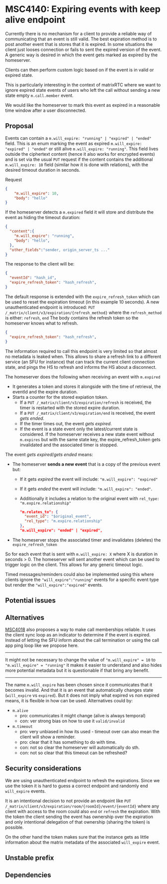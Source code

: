 # MSC4140: Expiring events with keep alive endpoint

Currently there is no mechanism for a client to provide a reliable way of
communicating that an event is still valid. The best expiration method is to post
another event that is stores that it is expired.
In some situations the client just looses connection or fails to sent the expired
version of the event.
A generic way is desired in which the event gets marked as expired by the homeserver.

Clients can then perform custom logic based on if the event is in valid or
expired state.

This is particularly interesting in the context of matrixRTC where we want
to ignore expired state events of users who left the call without sending a new
state empty `m.call.member` event.

We would like the homeserver to mark this event as expired in a reasonable
time window after a user disconnected.

## Proposal

Events can contain a `m.will_expire: "running" | "expired" | "ended"` field.
This is an enum marking the event as
expired `m.will_expire: "expired" | "ended"` or still alive `m.will_expire: "running"`.
This field lives outside the ciphertext content (hence it also works for encrypted
events) and is set via the usual `PUT` request if the content contains the additional
`m.will_expire: 10` field (similar how it is done with relations), with the desired
timeout duration in seconds.

Request

```json
{
    "m.will_expire": 10,
    "body": "hello"
}
```

If the homeserver detects a `m.expired` field it will store and distribute the
event as hiding the timeout duration:

```json
{
  "content":{
    "m.will_expire": "running",
    "body": "hello",
  },
  "other_fields":"sender, origin_server_ts ..."
}
```

The response to the client will be:

```json
{
  "eventId": "hash_id",
  "expire_refresh_token": "hash_refresh",
}
```

The default response is extended with the `expire_refresh_token` which
can be used to reset the expiration timeout (in this example 10 seconds).
A new unauthenticated endpoint is introduced:
`PUT /_matrix/client/v3/expiration/{refresh_method}`
where the `refresh_method` is either: `refresh`, `end`
The body contains the refresh token so the homeserver knows what to refresh.

```json
{
  "expire_refresh_token": "hash_refresh",
}
```

The information required to call this endpoint is very limited so that almost
no metadata is leaked when. This allows to share a refresh link to a different
service (an SFU for instance) that can track the current client connection state,
and pings the HS to refresh and informs the HS about a disconnect.

The homeserver does the following when receiving an event with `m.expired`

- It generates a token and stores it alongside with the time of retrieval,
the eventId and the expire duration.
- Starts a counter for the stored expiation token.
  - If a `PUT /_matrix/client/v3/expiration/refresh` is received, the
  timer is restarted with the stored expire duration.
  - If a `PUT /_matrix/client/v3/expiration/end` is received, the
  event _gets ended_.
  - If the timer times out, the event _gets expired_.
  - If the event is a state event only the latest/current state is considered. If
  the homeserver receives a new state event without `m.expires` but with the same
  state key, the expire_refresh_token gets invalidated and the associated timer is
  stopped.

The event _gets expired_/_gets ended_ means:

- The homeserver **sends a new event** that is a copy of the previous event but:
  - If it gets _expired_ the event will include: `"m.will_expire": "expired"`
  - If it gets _ended_ the event will include: `"m.will_expire": "ended"`.
  - Additionally it includes a relation to the original event with `rel_type: "m.expire.relationship"`
  
    ```json
    "m.relates_to": {
      "event_id": "$original_event",
      "rel_type": "m.expire.relationship"
    },
    "m.will_expire": "ended" | "expired",
    ```

- The homeserver stops the associated timer and invalidates (deletes) the `expire_refresh_token`

So for each event that is sent with `m.will_expire: X` where X is duration in
seconds > 0. The homeserver will sent another event which can be used to trigger
logic on the client. This allows for any generic timeout logic.

Timed messages/reminders could also be implemented using this where clients ignore
the `"will_expire":"running"` events for a specific event type but render the
`"will_expire":"expired"` events.

## Potential issues

## Alternatives

[MSC4018](https://github.com/matrix-org/matrix-spec-proposals/pull/4018) also
proposes a way to make call memberships reliable. It uses the client sync loop as
an indicator to determine if the event is expired. Instead of letting the SFU
inform about the call termination or using the call app ping loop like we propose
here.

---
It might not be necessary to change the value of `"m.will_expire" = 10` to
`"m.will_expire" = "running"` it makes it easier to understand and also
hides more potential metadata but it is questionable if that bring any benefit.

---
The name `m.will_expire` has been chosen since it communicates that it becomes
invalid. And that it is an event that automatically changes state
(`will_expire` vs `expired`). But it does not imply what expired vs non expired
means, it is flexible in how can be used.
Alternatives could by:

- `m.alive`
  - pro: communicates it might change (alive is always temporal)
  - con: ver strong bias on how to use it `valid/invalid`
- `m.timeout`
  - pro: very unbiased in how its used - timeout over can also mean the client
  will show a reminder.
  - pro: clear that it has something to do with time.
  - con: not so clear the homeserver will automatically do sth.
  - con: not so clear that this timeout can be refreshed?

## Security considerations

We are using unauthenticated endpoint to refresh the expirations. Since we use
the token it is hard to guess a correct endpoint and randomly end `will_expire`
events.

It is an intentional decision to not provide an endpoint like
`PUT /_matrix/client/v3/expiration/room/{roomId}/event/{eventId}`
where any client with access to the room could also `end` or `refresh`
the expiration. With the token the client sending the event has ownership
over the expiration and only intentional delegation of that ownership
(sharing the token) is possible.

On the other hand the token makes sure that the instance gets as little
information about the matrix metadata of the associated `will_expire` event.

## Unstable prefix

## Dependencies

